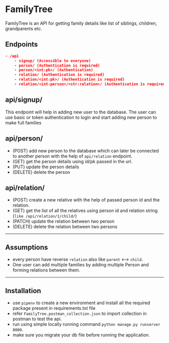 # FamilyTree

FamilyTree is an API for getting family details like list of siblings, children, grandparents etc.

## Endpoints

```json
- /api
    - signup/ (Accessible to everyone)
    - person/ (Authentication is required)
    - person/<int:pk>/ (Authentication)
    - relation/ (Authentication is required)
    - relation/<int:pk>/ (Authentication is required)
    - relation/<int:person>/<str:relation>/ (Authentication is required)

```

## api/signup/

This endpoint will help in adding new user to the database. The user can use basic or token authentication to login and start adding new person to make full families

## api/person/

- (POST) add new person to the database which can later be connected to another person with the help of `api/relation` endpoint.
- (GET) get the person details using id/pk passed in the url.
- (PUT) update the person details
- (DELETE) delete the person

## api/relation/

- (POST) create a new relative with the help of passed person id and the relation.
- (GET) get the list of all the relatives using person id and relation string (`like /api/relation/1/child/`)
- (PATCH) update the relation between two person
- (DELETE) delete the relation between two persons

---

## Assumptions

- every person have reverse `relation` also like `parent` <--> `child`.
- One user can add multiple families by adding multiple Person and forming relations between them.

---

## Installation

- use `pipenv` to create a new environment and install all the required package present in requirements.txt file
- refer `FamilyTree.postman_collection.json` to import collection in postman to test the api.
- run using simple locally running command `python manage.py runserver 8000`.
- make sure you migrate your db file before running the application.
